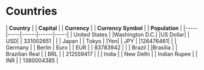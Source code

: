 # Countries 
| **Country** | | **Capital** | | **Currency** | | **Currency Symbol** | | **Population** |
|-----|-----|------|------|-----| 
| United States | |Washington D.C.| |US Dollar| | USD| | 331002651 |
| | Japan | | Tokyo | |Yen| | JPY | |126476461|
| | Germany | | Berlin | Euro | | EUR |  | 83783942 |
| | Brazil | |Brasília | | Brazilian Real |  | BRL | | 212559417 | 
| | India | | New Delhi | | Indian Rupee |  | INR | | 1380004385 |